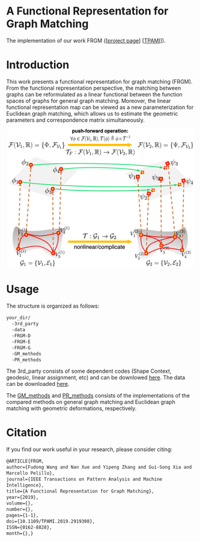 # A Functional Representation for Graph Matching
The implementation of our work FRGM ([[project page](http://captain.whu.edu.cn/FRGM/)] [[TPAMI](https://ieeexplore.ieee.org/document/8723156)]).

# Introduction
This work presents a functional representation for graph matching (FRGM). From the functional representation perspective, the matching between graphs can be reformulated as a linear functional between the function spaces of graphs for general graph matching. Moreover, the linear functional representation map can be viewed as a new parameterization for Euclidean graph matching, which allows us to estimate the geometric parameters and correspondence matrix simultaneously.

<p align="center">
<img src="images/frgm-1.svg" width="500">
<p>

# Usage
The structure is organized as follows:
```
your_dir/
  -3rd_party
  -data
  -FRGM-D
  -FRGM-E
  -FRGM-G
  -GM_methods
  -PR_methods
```
The 3rd_party consists of some dependent codes (Shape Context, geodesic, linear assignment, etc) and can be downlowed [here](http://captain.whu.edu.cn/FRGM/code/3rd_party.zip). 
The data can be downloaded [here](http://captain.whu.edu.cn/FRGM/data/data.zip).

The [GM_methods](http://captain.whu.edu.cn/FRGM/code/GM_methods.zip) and [PR_methods](http://captain.whu.edu.cn/FRGM/code/PR_methods.zip) consists of the implementations of the compared methods on general graph matching and Euclidean graph matching with geometric deformations, respectively.

# Citation
If you find our work useful in your research, please consider citing:
```
@ARTICLE{FRGM, 
author={Fudong Wang and Nan Xue and Yipeng Zhang and Gui-Song Xia and Marcello Pelillo}, 
journal={IEEE Transactions on Pattern Analysis and Machine Intelligence}, 
title={A Functional Representation for Graph Matching}, 
year={2019}, 
volume={}, 
number={}, 
pages={1-1}, 
doi={10.1109/TPAMI.2019.2919308}, 
ISSN={0162-8828}, 
month={},}
```
